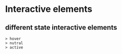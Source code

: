 # Interactive elements

## different state interactive elements
    > hover
    > nutral
    > active